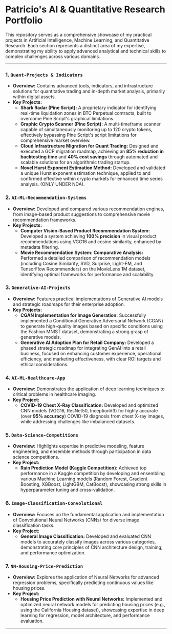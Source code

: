 # Patricio's AI & Quantitative Research Portfolio

This repository serves as a comprehensive showcase of my practical projects in Artificial Intelligence, Machine Learning, and Quantitative Research. Each section represents a distinct area of my expertise, demonstrating my ability to apply advanced analytical and technical skills to complex challenges across various domains.

---

### **1. `Quant-Projects & Indicators`**
* **Overview:** Contains advanced tools, indicators, and infrastructure solutions for quantitative trading and in-depth market analysis, primarily within digital assets.
* **Key Projects:**
    * **Shark Radar (Pine Script):** A proprietary indicator for identifying real-time liquidation zones in BTC Perpetual contracts, built to overcome Pine Script's graphical limitations.
    * **Graphic Crypto Scanner (Pine Script):** A multi-timeframe scanner capable of simultaneously monitoring up to 120 crypto tokens, effectively bypassing Pine Script's script limitations for comprehensive market overview.
    * **Cloud Infrastructure Migration for Quant Trading:** Designed and executed a GCP migration roadmap, achieving an **85% reduction in backtesting time** and **40% cost savings** through automated and scalable solutions for an algorithmic trading startup.
    * **Novel Hurst Exponent Estimation Method:** Developed and validated a unique Hurst exponent estimation technique, applied to and confirmed effective within crypto markets for enhanced time series analysis. (ONLY UNDER NDA).

### **2. `AI-ML-Recommendation-Systems`**
* **Overview:** Developed and compared various recommendation engines, from image-based product suggestions to comprehensive movie recommendation frameworks.
* **Key Projects:**
    * **Computer Vision-Based Product Recommendation System:** Developed a system achieving **100% precision** in visual product recommendations using VGG16 and cosine similarity, enhanced by metadata filtering.
    * **Movie Recommendation System: Comparative Analysis:** Performed a detailed comparison of recommendation models (including Cosine Similarity, SVD, Surprise, Light-FM, and TensorFlow Recommenders) on the MovieLens 1M dataset, identifying optimal frameworks for performance and scalability.

### **3. `Generative-AI-Projects`**
* **Overview:** Features practical implementations of Generative AI models and strategic roadmaps for their enterprise adoption.
* **Key Projects:**
    * **CGAN Implementation for Image Generation:** Successfully implemented a Conditional Generative Adversarial Network (CGAN) to generate high-quality images based on specific conditions using the Fashion MNIST dataset, demonstrating a strong grasp of generative models.
    * **Generative AI Adoption Plan for Retail Company:** Developed a phased strategic roadmap for integrating GenAI into a retail business, focused on enhancing customer experience, operational efficiency, and marketing effectiveness, with clear ROI targets and ethical considerations.

### **4. `AI-ML-Healthcare-App`**
* **Overview:** Demonstrates the application of deep learning techniques to critical problems in healthcare imaging.
* **Key Project:**
    * **COVID-19 Chest X-Ray Classification:** Developed and optimized CNN models (VGG16, ResNet50, InceptionV3) for highly accurate (over **95% accuracy**) COVID-19 diagnosis from chest X-ray images, while addressing challenges like imbalanced datasets.

### **5. `Data-Science-Competitions`**
* **Overview:** Highlights expertise in predictive modeling, feature engineering, and ensemble methods through participation in data science competitions.
* **Key Project:**
    * **Rain Prediction Model (Kaggle Competition):** Achieved top performance in a Kaggle competition by developing and ensembling various Machine Learning models (Random Forest, Gradient Boosting, XGBoost, LightGBM, CatBoost), showcasing strong skills in hyperparameter tuning and cross-validation.

### **6. `Image-Classification-Convolutional`**
* **Overview:** Focuses on the fundamental application and implementation of Convolutional Neural Networks (CNNs) for diverse image classification tasks.
* **Key Project:**
    * **General Image Classification:** Developed and evaluated CNN models to accurately classify images across various categories, demonstrating core principles of CNN architecture design, training, and performance optimization.

### **7. `NN-Housing-Price-Prediction`**
* **Overview:** Explores the application of Neural Networks for advanced regression problems, specifically predicting continuous values like housing prices.
* **Key Project:**
    * **Housing Price Prediction with Neural Networks:** Implemented and optimized neural network models for predicting housing prices (e.g., using the California Housing dataset), showcasing expertise in deep learning for regression, model architecture, and performance evaluation.



---

